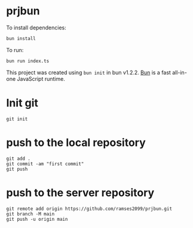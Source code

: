 # prjbun

To install dependencies:

```bash
bun install
```

To run:

```bash
bun run index.ts
```

This project was created using `bun init` in bun v1.2.2. [Bun](https://bun.sh) is a fast all-in-one JavaScript runtime.

# Init git

```
git init

```

# push to the local repository

```
git add .
git commit -am "first commit"
git push

```

# push to the server repository

```
git remote add origin https://github.com/ramses2099/prjbun.git
git branch -M main
git push -u origin main

```
